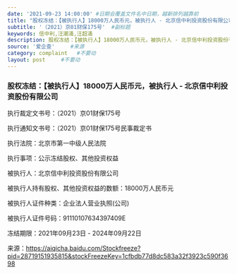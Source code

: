 ```yaml
---
date: '2021-09-23 14:00:00' #日期会覆盖文件名中日期，越新排列越靠前
title: "股权冻结：【被执行人】18000万人民币元，被执行人 - 北京信中利投资股份有限公司"  #标题
subtitle: '（2021）京01财保175号'  #副标题
keywords: 信中利,汪潮涌,汪超涌
description: 股权冻结：【被执行人】18000万人民币元，被执行人 - 北京信中利投资股份有限公司。
source: '爱企查'     #来源
category: complaint   #不要动
layout: post     #不要动
---
```


### 股权冻结：【被执行人】18000万人民币元，被执行人 - 北京信中利投资股份有限公司

执行裁定文书号：（2021）京01财保175号	

执行通知文书号：（2021）京01财保175号民事裁定书

执行法院：北京市第一中级人民法院

执行事项：公示冻结股权、其他投资权益

被执行人：北京信中利投资股份有限公司

被执行人持有股权、其他投资权益的数额：18000万人民币元

被执行人证件种类：企业法人营业执照(公司)	

被执行人证件号码：91110107634397409E

冻结期限：2021年09月23日 - 2024年09月22日

来源：https://aiqicha.baidu.com/Stockfreeze?pid=28719151935815&stockFreezeKey=1cfbdb77d8dc583a32f3923c590f3698

